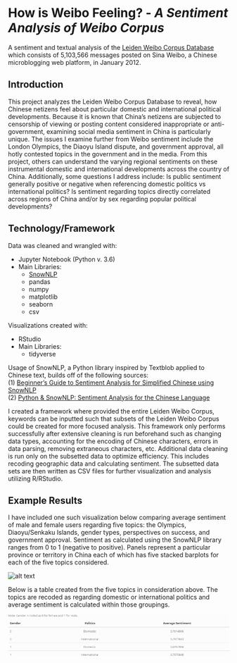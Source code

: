 # How is Weibo Feeling? - _A Sentiment Analysis of Weibo Corpus_
A sentiment and textual analysis of the [Leiden Weibo Corpus Database](http://lwc.daanvanesch.nl/index.php) which consists of 5,103,566 messages posted on Sina Weibo, a Chinese microblogging web platform, in January 2012.

## Introduction
This project analyzes the Leiden Weibo Corpus Database to reveal, how Chinese netizens feel about particular domestic and international political developments. Because it is known that China’s netizens are subjected to censorship of viewing or posting content considered inappropriate or anti-government, examining social media sentiment in China is particularly unique. The issues I examine further from Weibo sentiment include the London Olympics, the Diaoyu Island dispute, and government approval, all hotly contested topics in the government and in the media. From this project, others can understand the varying regional sentiments on these instrumental domestic and international developments across the country of China. Additionally, some questions I address include: Is public sentiment generally positive or negative when referencing domestic politics vs international politics? Is sentiment regarding topics directly correlated across regions of China and/or by sex regarding popular political developments?

## Technology/Framework
Data was cleaned and wrangled with:
* Jupyter Notebook (Python v. 3.6)
* Main Libraries:
  + [SnowNLP](https://github.com/isnowfy/snownlp)
  + pandas
  + numpy
  + matplotlib
  + seaborn
  + csv  

Visualizations created with:
* RStudio
* Main Libraries:
  + tidyverse

Usage of SnowNLP, a Python library inspired by Textblob applied to Chinese text, builds off of the following sources:  
(1) [Beginner’s Guide to Sentiment Analysis for Simplified Chinese using SnowNLP](https://towardsdatascience.com/beginners-guide-to-sentiment-analysis-for-simplified-chinese-using-snownlp-ce88a8407efb)  
(2) [Python & SnowNLP: Sentiment Analysis for the Chinese Language](https://medium.com/analytics-vidhya/python-snownlp-sentiment-analysis-for-the-chinese-language-8d9cafd0447d)  

I created a framework where provided the entire Leiden Weibo Corpus, keywords can be inputted such that subsets of the Leiden Weibo Corpus could be created for more focused analysis. This framework only performs successfully after extensive cleaning is run beforehand such as changing data types, accounting for the encoding of Chinese characters, errors in data parsing, removing extraneous characters, etc. Additional data cleaning is run only on the subsetted data to optimize efficiency. This includes recoding geographic data and calculating sentiment. The subsetted data sets are then written as CSV files for further visualization and analysis utilizing R/RStudio. 

## Example Results
I have included one such visualization below comparing average sentiment of male and female users regarding five topics: the Olympics, Diaoyu/Senkaku Islands, gender types, perspectives on success, and government approval. Sentiment as calculated using the SnowNLP library ranges from 0 to 1 (negative to positive). Panels represent a particular province or territory in China each of which has five stacked barplots for each of the five topics considered. 

![alt text](visualizations/topic_avg.png)  

Below is a table created from the five topics in consideration above. The topics are recoded as regarding domestic or international politics and average sentiment is calculated within those groupings.  

![alt text](visualizations/domVSint.png)  
